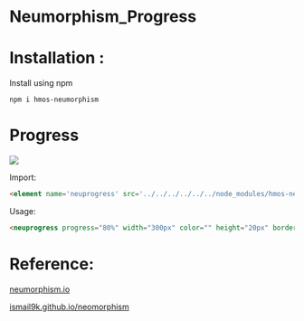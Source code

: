 # Neumorphism_Progress

# Installation :

Install using npm 

```npm i hmos-neumorphism ```

# Progress

<img src="sample_images/progressbar.png" width="" height="">

Import:
```html
<element name='neuprogress' src='../../../../../../node_modules/hmos-neumorphism/progress/progress.hml'></element>
```

Usage:
```html
<neuprogress progress="80%" width="300px" color="" height="20px" border="50px"></neuprogress>
```

# Reference:

<a href="https://neumorphism.io/">neumorphism.io</a>

<a href="https://ismail9k.github.io/neomorphism/">ismail9k.github.io/neomorphism</a>
